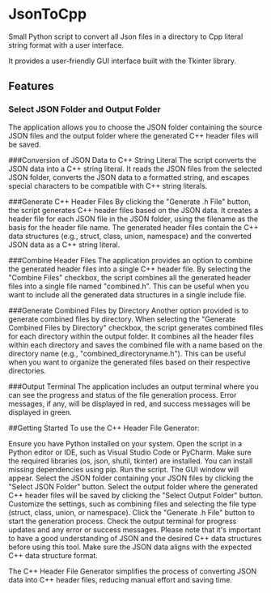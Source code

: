 # JsonToCpp
Small Python script to convert all Json files in a directory to Cpp literal string format with a user interface. 

It provides a user-friendly GUI interface built with the Tkinter library.

## Features
### Select JSON Folder and Output Folder
The application allows you to choose the JSON folder containing the source JSON files and the output folder where the generated C++ header files will be saved.

###Conversion of JSON Data to C++ String Literal
The script converts the JSON data into a C++ string literal. It reads the JSON files from the selected JSON folder, converts the JSON data to a formatted string, and escapes special characters to be compatible with C++ string literals.

###Generate C++ Header Files
By clicking the "Generate .h File" button, the script generates C++ header files based on the JSON data. It creates a header file for each JSON file in the JSON folder, using the filename as the basis for the header file name. The generated header files contain the C++ data structures (e.g., struct, class, union, namespace) and the converted JSON data as a C++ string literal.

###Combine Header Files
The application provides an option to combine the generated header files into a single C++ header file. By selecting the "Combine Files" checkbox, the script combines all the generated header files into a single file named "combined.h". This can be useful when you want to include all the generated data structures in a single include file.

###Generate Combined Files by Directory
Another option provided is to generate combined files by directory. When selecting the "Generate Combined Files by Directory" checkbox, the script generates combined files for each directory within the output folder. It combines all the header files within each directory and saves the combined file with a name based on the directory name (e.g., "combined_directoryname.h"). This can be useful when you want to organize the generated files based on their respective directories.

###Output Terminal
The application includes an output terminal where you can see the progress and status of the file generation process. Error messages, if any, will be displayed in red, and success messages will be displayed in green.

##Getting Started
To use the C++ Header File Generator:

Ensure you have Python installed on your system.
Open the script in a Python editor or IDE, such as Visual Studio Code or PyCharm.
Make sure the required libraries (os, json, shutil, tkinter) are installed. You can install missing dependencies using pip.
Run the script. The GUI window will appear.
Select the JSON folder containing your JSON files by clicking the "Select JSON Folder" button.
Select the output folder where the generated C++ header files will be saved by clicking the "Select Output Folder" button.
Customize the settings, such as combining files and selecting the file type (struct, class, union, or namespace).
Click the "Generate .h File" button to start the generation process.
Check the output terminal for progress updates and any error or success messages.
Please note that it's important to have a good understanding of JSON and the desired C++ data structures before using this tool. Make sure the JSON data aligns with the expected C++ data structure format.

The C++ Header File Generator simplifies the process of converting JSON data into C++ header files, reducing manual effort and saving time.
